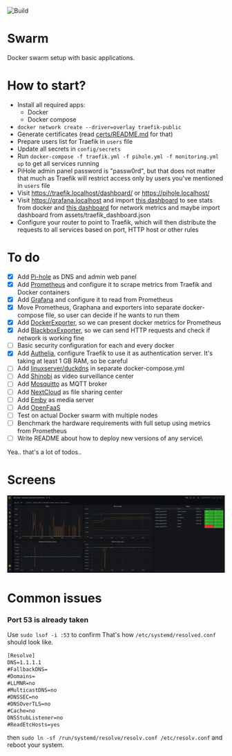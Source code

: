 ![Build](https://github.com/krzysztof-gzocha/swarm/workflows/Build/badge.svg?branch=master)

# Swarm 
Docker swarm setup with basic applications.

# How to start?
- Install all required apps:
    - Docker
    - Docker compose
- `docker network create --driver=overlay traefik-public`
- Generate certificates (read [certs/README.md](https://github.com/krzysztof-gzocha/swarm/blob/master/certs/README.md) for that)
- Prepare users list for Traefik in `users` file
- Update all secrets in `config/secrets`
- Run `docker-compose -f traefik.yml -f pihole.yml -f monitoring.yml up` to get all services running
- PiHole admin panel password is "passw0rd", but that does not matter that much as Traefik will restrict access only by users you've mentioned in `users` file
- Visit https://traefik.localhost/dashboard/ or https://pihole.localhost/
- Visit https://grafana.localhost and import [this dashboard](https://grafana.com/grafana/dashboards/11467) to see stats from docker and [this dashboard](https://grafana.com/grafana/dashboards/11529) for network metrics and maybe import dashboard from assets/traefik_dashboard.json
- Configure your router to point to Traefik, which will then distribute the requests to all services based on port, HTTP host or other rules

# To do
- [x] Add [Pi-hole](https://hub.docker.com/r/pihole/pihole) as DNS and admin web panel
- [x] Add [Prometheus](https://hub.docker.com/r/prom/prometheus) and configure it to scrape metrics from Traefik and Docker containers
- [x] Add [Grafana](https://hub.docker.com/r/grafana/grafana) and configure it to read from Prometheus
- [x] Move Prometheus, Graphana and exporters into separate docker-compose file, so user can decide if he wants to run them
- [x] Add [DockerExporter](https://github.com/prometheus-net/docker_exporter), so we can present docker metrics for Prometheus
- [x] Add [BlackboxExporter](https://hub.docker.com/r/prom/blackbox-exporter), so we can send HTTP requests and check if network is working fine
- [ ] Basic security configuration for each and every docker
- [x] Add [Authelia](https://github.com/authelia/authelia), configure Traefik to use it as authentication server. It's taking at least 1 GB RAM, so be careful
- [ ] Add [linuxserver/duckdns](https://hub.docker.com/r/linuxserver/duckdns) in separate docker-compose.yml
- [ ] Add [Shinobi](https://hub.docker.com/r/shinobisystems/shinobi) as video surveillance center 
- [ ] Add [Mosquitto](https://hub.docker.com/_/eclipse-mosquitto) as MQTT broker
- [ ] Add [NextCloud](https://hub.docker.com/_/nextcloud) as file sharing center
- [ ] Add [Emby](https://hub.docker.com/r/emby/embyserver) as media server
- [ ] Add [OpenFaaS](https://www.openfaas.com/)
- [ ] Test on actual Docker swarm with multiple nodes
- [ ] Benchmark the hardware requirements with full setup using metrics from Prometheus
- [ ] Write README about how to deploy new versions of any service\

Yea.. that's a lot of todos..

# Screens
![Docker exporter on Grafana](https://raw.githubusercontent.com/krzysztof-gzocha/swarm/master/assets/graphana.png?token=AAXUPP2UOMUW2JKSWGUUC627L5W2K)

# Common issues
### Port 53 is already taken
Use `sudo lsof -i :53` to confirm
That's how `/etc/systemd/resolved.conf` should look like.
```
[Resolve]
DNS=1.1.1.1
#FallbackDNS=
#Domains=
#LLMNR=no
#MulticastDNS=no
#DNSSEC=no
#DNSOverTLS=no
#Cache=no
DNSStubListener=no
#ReadEtcHosts=yes
```
then `sudo ln -sf /run/systemd/resolve/resolv.conf /etc/resolv.conf`
and reboot your system.
